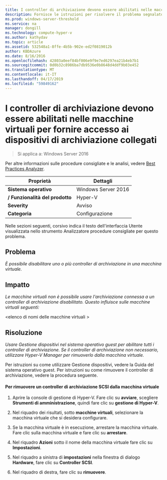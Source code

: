 ```yaml
---
title: I controller di archiviazione devono essere abilitati nelle macchine virtuali per fornire accesso ai dispositivi di archiviazione collegati
description: Fornisce le istruzioni per risolvere il problema segnalato da questa regola di Best Practices Analyzer.
ms.prod: windows-server-threshold
ms.service: na
manager: dongill
ms.technology: compute-hyper-v
ms.author: kathydav
ms.topic: article
ms.assetid: 532548a1-8ffe-4b5b-902e-ed2f0819012b
author: KBDAzure
ms.date: 8/16/2016
ms.openlocfilehash: 42803a0eef84bf006e9f9e7ed6297ea21b4eb7b1
ms.sourcegitcommit: 0d0b32c8986ba7db9536e0b8648d4ddf9b03e452
ms.translationtype: MT
ms.contentlocale: it-IT
ms.lasthandoff: 04/17/2019
ms.locfileid: "59849162"
---
```

# <a name="storage-controllers-should-be-enabled-in-virtual-machines-to-provide-access-to-attached-storage"></a>I controller di archiviazione devono essere abilitati nelle macchine virtuali per fornire accesso ai dispositivi di archiviazione collegati

>Si applica a: Windows Server 2016

Per altre informazioni sulle procedure consigliate e le analisi, vedere [Best Practices Analyzer](https://go.microsoft.com/fwlink/?LinkId=122786).  
  
|Proprietà|Dettagli|  
|-|-|  
|**Sistema operativo**|Windows Server 2016|  
|**/ Funzionalità del prodotto**|Hyper-V|  
|**Severity**|Avviso|  
|**Categoria**|Configurazione|  

Nelle sezioni seguenti, corsivo indica il testo dell'interfaccia Utente visualizzata nello strumento Analizzatore procedure consigliate per questo problema.

## <a name="issue"></a>Problema  
  
*È possibile disabilitare uno o più controller di archiviazione in una macchina virtuale.*  
  
## <a name="impact"></a>Impatto  
  
*Le macchine virtuali non è possibile usare l'archiviazione connessa a un controller di archiviazione disabilitato. Questo influisce sulle macchine virtuali seguenti:*  
  
\<elenco di nomi delle macchine virtuali >  
  
## <a name="resolution"></a>Risoluzione  
  
*Usare Gestione dispositivi nel sistema operativo guest per abilitare tutti i controller di archiviazione. Se il controller di archiviazione non necessario, utilizzare Hyper-V Manager per rimuoverlo dalla macchina virtuale.*  
  
Per istruzioni su come utilizzare Gestione dispositivi, vedere la Guida del sistema operativo guest. Per istruzioni su come rimuovere il controller di archiviazione, vedere la procedura seguente.  
  
#### <a name="to-remove-a-scsi-storage-controller-from-the-virtual-machine"></a>Per rimuovere un controller di archiviazione SCSI dalla macchina virtuale  
  
1.  Aprire la console di gestione di Hyper-V. Fare clic su **avviare**, scegliere **Strumenti di amministrazione**, quindi fare clic su **gestione di Hyper-V**.  
  
2.  Nel riquadro dei risultati, sotto **macchine virtuali**, selezionare la macchina virtuale che si desidera configurare.  
  
3.  Se la macchina virtuale è in esecuzione, arrestare la macchina virtuale. Fare clic sulla macchina virtuale e fare clic su **arrestare**.  
  
4.  Nel riquadro **Azioni** sotto il nome della macchina virtuale fare clic su **Impostazioni**.  
  
5.  Nel riquadro a sinistra di **impostazioni** nella finestra di dialogo **Hardware**, fare clic su **Controller SCSI**.  
  
6.  Nel riquadro di destra, fare clic su **rimuovere**.  
  


